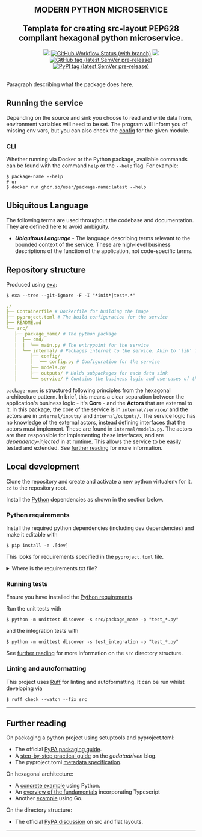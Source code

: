 <h2 align="center">
MODERN PYTHON MICROSERVICE
<br>
<br>
Template for creating src-layout PEP628 compliant hexagonal python microservice.</h2>

<div align="center">

<a href="https://github.com/owner/package-name/graphs/contributors" alt="Contributors">
    <img src="https://img.shields.io/github/contributors/owner/package-name?style=for-the-badge" /></a>
<a href="https://github.com/owner/package-name/actions/workflows/ci.yml">
    <img alt="GitHub Workflow Status (with branch)" src="https://img.shields.io/github/actions/workflow/status/owner/package-name/ci.yml?branch=main&style=for-the-badge"></a>
<a href="https://github.com/owner/package-name/issues?q=is%3Aissue+is%3Aopen+sort%3Aupdated-desc">
    <img src="https://img.shields.io/github/issues/owner/package-name?style=for-the-badge"></a>
<a href="https://github.com/owner/package-name/tags">
    <img alt="GitHub tag (latest SemVer pre-release)" src="https://img.shields.io/github/v/tag/openclimatefix/package-name?include_prereleases&sort=semver&style=for-the-badge"></a>
<a href="https://pypi.org/project/package-name">
    <img alt="PyPI tag (latest SemVer pre-release)" src="https://img.shields.io/pypi/v/package-name?style=for-the-badge"></a>
</div>

<br>

Paragraph describing what the package does here.

## Running the service

Depending on the source and sink you choose to read and write data from, environment variables will need to be set.
The program will inform you of missing env vars, but you can also check the 
[config](src/nwp_consumer/internal/config/config.py) for the given module.

### CLI

Whether running via Docker or the Python package, available commands can be found with the command `help` or the 
`--help` flag. For example:

```shell
$ package-name --help
# or
$ docker run ghcr.io/user/package-name:latest --help
```

## Ubiquitous Language

The following terms are used throughout the codebase and documentation. They are defined here to avoid ambiguity.

- ***Ubiquitous Language*** - The language describing terms relevant to the bounded context of the service. These are
 high-level business descriptions of the function of the application, not code-specific terms.


## Repository structure

Produced using [exa](https://github.com/ogham/exa):
```shell
$ exa --tree --git-ignore -F -I "*init*|test*.*"
```

```yml
./
├── Containerfile # Dockerfile for building the image
├── pyproject.toml # The build configuration for the service
├── README.md
└── src/
   ├── package_name/ # The python package
   │  ├── cmd/
   │  │  └── main.py # The entrypoint for the service
   │  └── internal/ # Packages internal to the service. Akin to 'lib' folder
   │     ├── config/
   │     │  └── config.py # Configuration for the service
   │     ├── models.py
   │     ├── outputs/ # Holds subpackages for each data sink
   │     └── service/ # Contains the business logic and use-cases of the application

```

`package-name` is structured following principles from the hexagonal architecture pattern. In brief, this means a clear 
separation between the application's business logic - it's **Core** - and the **Actors** that are external to it. In 
this package, the core of the service is in `internal/service/` and the actors are in `internal/inputs/` and 
`internal/outputs/`. The service logic has no knowledge of the external actors, instead defining interfaces that the 
actors must implement. These are found in `internal/models.py`. The actors are then responsible for implementing these 
interfaces, and are *dependency-injected* in at runtime. This allows the service to be easily tested and extended. See
[further reading](#further-reading) for more information.

## Local development

Clone the repository and create and activate a new python virtualenv for it. `cd` to the repository root.

Install the [Python](#python-requirements) dependencies as shown in the section
below.

### Python requirements

Install the required python dependencies (including dev dependencies) and make it editable with

```shell
$ pip install -e .[dev] 
```

This looks for requirements specified in the `pyproject.toml` file.

<details>
    <summary>Where is the requirements.txt file?</summary>

There is no `requirements.txt` file. Instead, the project uses setuptool's pyproject.toml integration to specify 
dependencies. This is a new feature of setuptools and pip, and is the 
[recommended way](https://packaging.python.org/en/latest/tutorials/packaging-projects/) to specify dependencies.
See [the setuptools guide](https://setuptools.pypa.io/en/latest/userguide/pyproject_config.html) and
[the PEP621 specification](https://packaging.python.org/en/latest/specifications/declaring-project-metadata)
for more information, as well as [Further Reading](#further-reading).
</details>

### Running tests

Ensure you have installed the [Python requirements](#python-requirements).

Run the unit tests with

```shell
$ python -m unittest discover -s src/package_name -p "test_*.py"
```

and the integration tests with

```shell
$ python -m unittest discover -s test_integration -p "test_*.py"
```

See [further reading](#further-reading) for more information on the `src` directory structure.


### Linting and autoformatting

This project uses [Ruff](https://github.com/charliemarsh/ruff) for linting and autoformatting.
It can be run whilst developing via

```shell
$ ruff check --watch --fix src
```


---

## Further reading

On packaging a python project using setuptools and pyproject.toml:
- The official [PyPA packaging guide](https://packaging.python.org/en/latest/tutorials/packaging-projects/).
- A [step-by-step practical guide](https://godatadriven.com/blog/a-practical-guide-to-setuptools-and-pyproject-toml/)
on the *godatadriven* blog.
- The pyproject.toml
[metadata specification](https://packaging.python.org/en/latest/specifications/declaring-project-metadata).

On hexagonal architecture:
- A [concrete example](https://medium.com/towards-data-engineering/a-concrete-example-of-the-hexagonal-architecture-in-python-d821213c6fb9)
using Python.
- An [overview of the fundamentals](https://medium.com/ssense-tech/hexagonal-architecture-there-are-always-two-sides-to-every-story-bc0780ed7d9c) 
incorporating Typescript 
- Another [example](https://medium.com/@matiasvarela/hexagonal-architecture-in-go-cfd4e436faa3) using Go.

On the directory structure:
- The official [PyPA discussion](https://packaging.python.org/en/latest/discussions/src-layout-vs-flat-layout/) on 
src and flat layouts.

---
